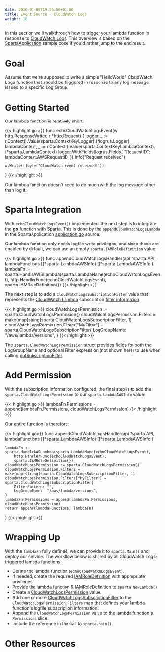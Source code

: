 ```yaml
---
date: 2016-03-09T19:56:50+01:00
title: Event Source - CloudWatch Logs
weight: 10
---
```

In this section we'll walkthrough how to trigger your lambda function in response to  [CloudWatch Logs](https://aws.amazon.com/blogs/aws/new-cloudwatch-events-track-and-respond-to-changes-to-your-aws-resources/).  This overview is based on the [SpartaApplication](https://github.com/mweagle/SpartaApplication) sample code if you'd rather jump to the end result.

# Goal

Assume that we're supposed to write a simple "HelloWorld" CloudWatch Logs function that should be triggered in response to any log message issued to a specific Log Group.

# Getting Started

Our lambda function is relatively short:

{{< highlight go >}}
func echoCloudWatchLogsEvent(w http.ResponseWriter, r *http.Request) {
	logger, _ := r.Context().Value(sparta.ContextKeyLogger).(*logrus.Logger)
	lambdaContext, _ := r.Context().Value(sparta.ContextKeyLambdaContext).(*sparta.LambdaContext)
	logger.WithFields(logrus.Fields{
		"RequestID": lambdaContext.AWSRequestID,
	}).Info("Request received")

	w.Write([]byte("CloudWatch event received!"))
}
{{< /highlight >}}

Our lambda function doesn't need to do much with the log message other than log it.

# Sparta Integration

With `echoCloudWatchLogsEvent()` implemented, the next step is to integrate the **go** function with Sparta.  This is done by the `appendCloudWatchLogsLambda` in the SpartaApplication [application.go](https://github.com/mweagle/SpartaApplication/blob/master/application.go) source.

Our lambda function only needs logfile write privileges, and since these are enabled by default, we can use an empty `sparta.IAMRoleDefinition` value:

{{< highlight go >}}
func appendCloudWatchLogsHandler(api *sparta.API,
	lambdaFunctions []*sparta.LambdaAWSInfo) []*sparta.LambdaAWSInfo {
	lambdaFn := sparta.HandleAWSLambda(sparta.LambdaName(echoCloudWatchLogsEvent),
		http.HandlerFunc(echoCloudWatchLogsEvent),
		sparta.IAMRoleDefinition{})
{{< /highlight >}}

The next step is to add a `CloudWatchLogsSubscriptionFilter` value that represents the [CloudWatch Lambda](http://docs.aws.amazon.com/AmazonCloudWatch/latest/DeveloperGuide/Subscriptions.html#LambdaFunctionExample) subscription [filter information](http://docs.aws.amazon.com/AmazonCloudWatch/latest/DeveloperGuide/CreateSubscriptionFilter.html).

{{< highlight go >}}
cloudWatchLogsPermission := sparta.CloudWatchLogsPermission{}
cloudWatchLogsPermission.Filters = make(map[string]sparta.CloudWatchLogsSubscriptionFilter, 1)
cloudWatchLogsPermission.Filters["MyFilter"] = sparta.CloudWatchLogsSubscriptionFilter{
  LogGroupName: "/aws/lambda/versions",
}
{{< /highlight >}}

The `sparta.CloudWatchLogsPermission` struct provides fields for both the LogGroupName and optional Filter expression (not shown here) to use when calling [putSubscriptionFilter](http://docs.aws.amazon.com/AWSJavaScriptSDK/latest/AWS/CloudWatchLogs.html#putSubscriptionFilter-property).

  # Add Permission

  With the subscription information configured, the final step is to add the `sparta.CloudWatchLogsPermission` to our `sparta.LambdaAWSInfo` value:

{{< highlight go >}}
lambdaFn.Permissions = append(lambdaFn.Permissions, cloudWatchLogsPermission)
{{< /highlight >}}

Our entire function is therefore:

{{< highlight go>}}
func appendCloudWatchLogsHandler(api *sparta.API,
	lambdaFunctions []*sparta.LambdaAWSInfo) []*sparta.LambdaAWSInfo {

	lambdaFn := sparta.HandleAWSLambda(sparta.LambdaName(echoCloudWatchLogsEvent),
		http.HandlerFunc(echoCloudWatchLogsEvent),
		sparta.IAMRoleDefinition{})
	cloudWatchLogsPermission := sparta.CloudWatchLogsPermission{}
	cloudWatchLogsPermission.Filters = make(map[string]sparta.CloudWatchLogsSubscriptionFilter, 1)
	cloudWatchLogsPermission.Filters["MyFilter"] = sparta.CloudWatchLogsSubscriptionFilter{
		FilterPattern: "",
		LogGroupName:  "/aws/lambda/versions",
	}
	lambdaFn.Permissions = append(lambdaFn.Permissions, cloudWatchLogsPermission)
	return append(lambdaFunctions, lambdaFn)
}
{{< /highlight >}}

# Wrapping Up

With the `lambdaFn` fully defined, we can provide it to `sparta.Main()` and deploy our service.  The workflow below is shared by all CloudWatch Logs-triggered lambda functions:

  * Define the lambda function (`echoCloudWatchLogsEvent`).
  * If needed, create the required [IAMRoleDefinition](https://godoc.org/github.com/mweagle/Sparta*IAMRoleDefinition) with appropriate privileges.
  * Provide the lambda function & IAMRoleDefinition to `sparta.NewLambda()`
  * Create a [CloudWatchLogsPermission](https://godoc.org/github.com/mweagle/Sparta#CloudWatchLogsPermission) value.
  * Add one or more [CloudWatchLogsSubscriptionFilter](https://godoc.org/github.com/mweagle/Sparta#CloudWatchLogsSubscriptionFilter) to the `CloudWatchLogsPermission.Filters` map that defines your lambda function's logfile subscription information.
  * Append the `CloudWatchLogsPermission` value to the lambda function's `Permissions` slice.
  * Include the reference in the call to `sparta.Main()`.

# Other Resources
